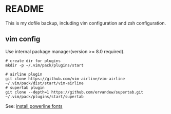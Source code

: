 # README
This is my dofile backup, including vim configuration and zsh configuration.

## vim config
Use internal package manager(version >= 8.0 required).

```shell
# create dir for plugins
mkdir -p ~/.vim/pack/plugins/start

# airline plugin
git clone https://github.com/vim-airline/vim-airline ~/.vim/pack/dist/start/vim-airline
# supertab plugin
git clone --depth=1 https://github.com/ervandew/supertab.git ~/.vim/pack/plugins/start/supertab
```

See: [install powerline fonts](https://github.com/powerline/fonts)
